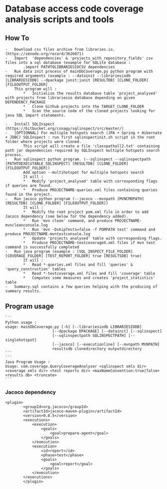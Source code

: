 # Database access code coverage analysis scripts and tools

	
##	How To 
	-	Download csv files archive from libraries.io. (https://zenodo.org/record/3626071)
	-	Import  'dependencies' & 'projects_with_repository_fields' csv files into a sql database (example for SQLite database :
			.import PATHTOLIBRARIESIOCSV dependencies
	- 	Run data init process of mainDbCoverage.py python program with required arguments (example : --datainit --librariesiodb [LIBRARIESIODB] --dpackage junit:junit [RESULTDB] [CLONE_FOLDER] [FILEOUTPUT_FOLDER]
		This program will :
			* 	Initialize the results database table 'project_analysed' with projects from librariesio database depending on given DEPENDENCY_PACKAGE
			* 	Clone Github projects into the TARGET_CLONE_FOLDER
			* 	Scan the source code of the cloned projects looking for java SQL import statements.
			
	-	Install SQLInspect (https://bitbucket.org/csnagy/sqlinspect/src/master/)
	-	[OPTIONNAL]	For multiple hotspots search (JPA + Spring + Hibernate + JDBC) SQLInspect : run first sqlinspectinit.sh script in the root folder where projects were cloned.
			This script will create a file 'classpathall2.txt' containing path jar dependencies required by SQLInspect multiple hotspots search process.
	-	Run sqlinspect python program. (--sqlinspect --sqlinspectpath [PATHTOEXECUTABLE_SQLINSPECT] [RESULTDB] [CLONE_FOLDER] [FILEOUTPUT_FOLDER])
			Add option --multihotspot for multiple hotspots search
			It will :
			* 	Modify 'project_analysed' table with corresponding flags if queries are found.
			*	Produce PROJECTNAME-queries.xml files containing queries found in the project.
	-	Run jacoco python program (--jacoco --mvnpath [MVNCMDPATH] [RESULTDB] [CLONE_FOLDER] [FILEOUTPUT_FOLDER])
			It will :
			*	Modify the root project pom.xml file in order to add Jacoco dependency (see below for the dependency added). 
			*	Run 'mvn clean' command, and produce PROJECTNAME-mvncleanconsole.log
			*	Run 'mvn -DskipTests=false -f POMPATH test' command and produce PROJECTNAME-mvntestconsole.log
			*	Update 'projects_analysed' table with corresponding flags.
			*	Produce PROJECTNAME-testcoverageX.xml files if mvn test command is successfully completed
	-	Run java program (example : [SQL_INSPECT_FILE_FOLDER] [COVERAGE_FOLDER] [TEST_REPORT_FOLDER] true [RESULTSDB] true)
			It will :
			*	Read *-queries.xml files and fill 'queries' & 'query_construction' tables
			*	Read *-testcoverage.xml files and fill 'coverage' table
			*	Computes some measures and creates 'project_statistics' table
	-	Summary.sql contains a few queries helping with the producing of summary results.

## Program usage

	```
	Python usage :
	usage: mainDbCoverage.py [-h] [--librariesiodb LIBRARIESIODB]
                         [--dpackage DPACKAGE] [--datainit] [--sqlinspect]
                         [--sqlinspectpath SQLINSPECTPATH] [--singlehotspot]
                         [--jacoco] [--executionline] [--mvnpath MVNPATH]
                         resultsdb clonedirectory outputdirectory
	```
	```
	Java Program Usage : 
	Usage: com.coverage.QueryCoverageAnalyzer <sqlinspect xmls dir> <coverage xmls dir> <test reports dir> <maxNameConvention:true|false> <results db> <truncate>
	```
	

### Jacoco dependency 
```
<plugin>
	    <groupId>org.jacoco</groupId>
	    <artifactId>jacoco-maven-plugin</artifactId>
	    <version>0.8.5</version>
	    <executions>
	        <execution>
	            <goals>
	                <goal>prepare-agent</goal>
	            </goals>
	        </execution>
	        <execution>
	            <id>report</id>
	            <phase>test</phase>
	            <goals>
	                <goal>report</goal>
	            </goals>
	        </execution>
	    </executions>
        </plugin>
```